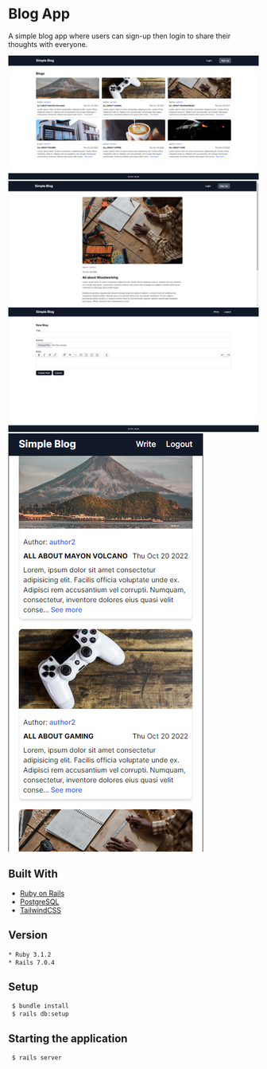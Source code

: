 # Blog App

A simple blog app where users can sign-up then login to share their thoughts with everyone.

![Screenshot](./screenshots/screenshot1.png)
![Screenshot](./screenshots/screenshot2.png)
![Screenshot](./screenshots/screenshot3.png)
![Screenshot](./screenshots/screenshot4.png)

## Built With

- [Ruby on Rails](https://rubyonrails.org/)
- [PostgreSQL](https://www.postgresql.org/)
- [TailwindCSS](https://tailwindcss.com/)

## Version
```
* Ruby 3.1.2
* Rails 7.0.4
```

## Setup
```
 $ bundle install
 $ rails db:setup
```
 
## Starting the application
```
 $ rails server
```

